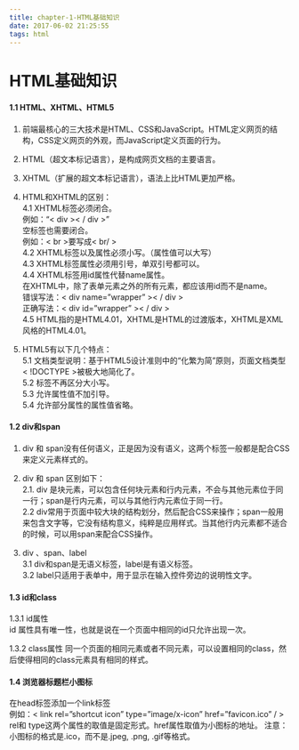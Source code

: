 ```yaml
---
title: chapter-1-HTML基础知识
date: 2017-06-02 21:25:55
tags: html
---
```


# HTML基础知识
#### 1.1 HTML、XHTML、HTML5
1. 前端最核心的三大技术是HTML、CSS和JavaScript。HTML定义网页的结构，CSS定义网页的外观，而JavaScript定义页面的行为。

2. HTML（超文本标记语言），是构成网页文档的主要语言。

3. XHTML（扩展的超文本标记语言），语法上比HTML更加严格。

4. HTML和XHTML的区别：  
4.1	XHTML标签必须闭合。  
例如：“< div \>< / div \>”  
空标签也需要闭合。  
例如：< br \>要写成< br/ \>   
4.2	XHTML标签以及属性必须小写。（属性值可以大写）  
4.3	XHTML标签属性必须用引号，单双引号都可以。  
4.4	XHTML标签用id属性代替name属性。  
在XHTML中，除了表单元素之外的所有元素，都应该用id而不是name。    
错误写法：< div name=”wrapper” \>< / div \>  
正确写法：< div id=”wrapper” \>< /  div \>  
4.5	HTML指的是HTML4.01，XHTML是HTML的过渡版本，XHTML是XML风格的HTML4.01。  

5. HTML5有以下几个特点：  
5.1 文档类型说明：基于HTML5设计准则中的“化繁为简”原则，页面文档类型< !DOCTYPE \>被极大地简化了。  
5.2 标签不再区分大小写。  
5.3 允许属性值不加引导。  
5.4 允许部分属性的属性值省略。  

#### 1.2 div和span  
1. div 和 span没有任何语义，正是因为没有语义，这两个标签一般都是配合CSS来定义元素样式的。  
  
2. div 和 span 区别如下：  
2.1. div 是块元素，可以包含任何块元素和行内元素，不会与其他元素位于同一行；span是行内元素，可以与其他行内元素位于同一行。  
2.2 div常用于页面中较大块的结构划分，然后配合CSS来操作；span一般用来包含文字等，它没有结构意义，纯粹是应用样式。当其他行内元素都不适合的时候，可以用span来配合CSS操作。  

3. div 、span、label  
3.1 div和span是无语义标签，label是有语义标签。  
3.2 label只适用于表单中，用于显示在输入控件旁边的说明性文字。  

#### 1.3 id和class  
1.3.1 id属性  
 id 属性具有唯一性，也就是说在一个页面中相同的id只允许出现一次。   
 
1.3.2 class属性
同一个页面的相同元素或者不同元素，可以设置相同的class，然后使得相同的class元素具有相同的样式。 

#### 1.4 浏览器标题栏小图标
在head标签添加一个link标签  
例如：< link rel=”shortcut icon” type=”image/x-icon” href=”favicon.ico” / \>
rel和 type这两个属性的取值是固定形式。href属性取值为小图标的地址。
注意：小图标的格式是.ico，而不是.jpeg, .png, .gif等格式。
